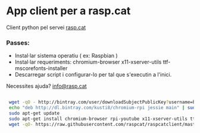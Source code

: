 App client per a rasp.cat
=========================

Client python pel servei [rasp.cat](http://www.rasp.cat)

### Passes:

* Instal·lar sistema operatiu ( ex: Raspbian )
* Instal·lar requeriments: chromium-browser x11-xserver-utils ttf-mscorefonts-installer
* Descarregar script i configurar-lo per tal que s'executin a l'inici.

Necessites ajuda? info@rasp.cat

```bash

 wget -qO - http://bintray.com/user/downloadSubjectPublicKey?username=bintray | sudo apt-key add -
 echo "deb http://dl.bintray.com/kusti8/chromium-rpi jessie main" | sudo tee -a /etc/apt/sources.list
 sudo apt-get update
 sudo apt-get install chromium-browser rpi-youtube x11-xserver-utils ttf-mscorefonts-installer -y
 wget -qO- https://raw.githubusercontent.com/raspcat/raspcatclient/master/download.sh | bash

```



